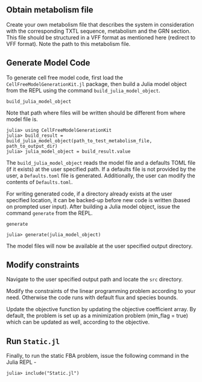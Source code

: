 ## Obtain metabolism file

Create your own metabolism file that describes the system in consideration with the corresponding TXTL sequence, metabolism and the GRN section. This file should be structured in a VFF format as mentioned here (redirect to VFF format). Note the path to this metabolism file.

## Generate Model Code

To generate cell free model code, first load the `CellFreeModelGenerationKit.jl` package, then build a Julia model object from the REPL using the command `build_julia_model_object`.

```@docs
build_julia_model_object
```
Note that path where files will be written should be different from where model file is.

```@example
julia> using CellFreeModelGenerationKit
julia> build_result = build_julia_model_object(path_to_test_metabolism_file, path_to_output_dir)
julia> julia_model_object = build_result.value
```

The `build_julia_model_object` reads the model file and a defaults TOML file (if it exists) at the user specified path. If a defaults file is not provided by the user, a `Defaults.toml` file is generated. Additionally, the user can modify the contents of `Defaults.toml`. 

For writing generated code, if a directory already exists at the user specified location, it can be backed-up before new code is written (based on prompted user input). After building a Julia model object, issue the command `generate` from the REPL.

```@docs
generate
```

```@example
julia> generate(julia_model_object)
```

The model files will now be available at the user specified output directory. 

## Modify constraints

Navigate to the user specified output path and locate the `src` directory.

Modify the constraints of the linear programming problem according to your need. Otherwise the code runs with default flux and species bounds.

Update the objective function by updating the objective coefficient array. By default, the problem is set up as a minimization problem (min_flag = true) which can be updated as well, according to the objective.

## Run `Static.jl`

Finally, to run the static FBA problem, issue the following command in the Julia REPL  -

```@example
julia> include("Static.jl")
```
